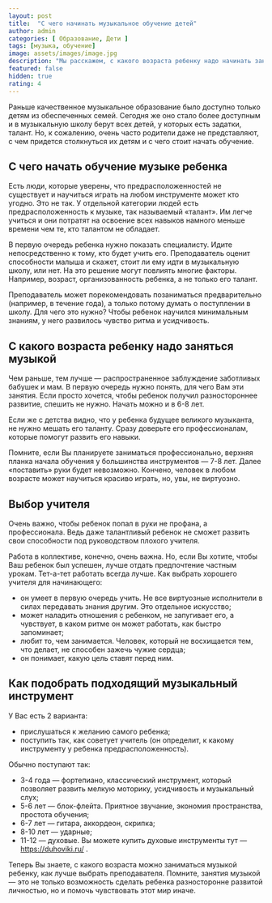 ```yaml
---
layout: post
title:  "С чего начинать музыкальное обучение детей"
author: admin
categories: [ Образование, Дети ]
tags: [музыка, обучение]
image: assets/images/image.jpg
description: "Мы расскажем, с какого возраста ребенку надо начинать заниматься музыкой и с чего начинать обучение."
featured: false
hidden: true
rating: 4
---
```

Раньше качественное музыкальное образование было доступно только детям из обеспеченных семей. Сегодня же оно стало более доступным и в музыкальную школу берут всех детей, у которых есть задатки, талант. Но, к сожалению, очень часто родители даже не представляют, с чем придется столкнуться их детям и с чего стоит начать обучение.

## С чего начать обучение музыке ребенка

Есть люди, которые уверены, что предрасположенностей не существует и научиться играть на любом инструменте может кто угодно. Это не так. У отдельной категории людей есть предрасположенность к музыке, так называемый «талант». Им легче учиться и они потратят на освоение всех навыков намного меньше времени чем те, кто талантом не обладает.

В первую очередь ребенка нужно показать специалисту. Идите непосредственно к тому, кто будет учить его. Преподаватель оценит способности малыша и скажет, стоит ли ему идти в музыкальную школу, или нет. На это решение могут повлиять многие факторы. Например, возраст, организованность ребенка, а не только его талант.

Преподаватель может порекомендовать позаниматься предварительно (например, в течение года), а только потому думать о поступлении в школу. Для чего это нужно? Чтобы ребенок научился минимальным знаниям, у него развилось чувство ритма и усидчивость.

## С какого возраста ребенку надо заняться музыкой

Чем раньше, тем лучше — распространенное заблуждение заботливых бабушек и мам. В первую очередь нужно понять, для чего Вам эти занятия. Если просто хочется, чтобы ребенок получил разностороннее развитие, спешить не нужно. Начать можно и в 6-8 лет.

Если же с детства видно, что у ребенка будущее великого музыканта, не нужно мешать его таланту. Сразу доверьте его профессионалам, которые помогут развить его навыки.

Помните, если Вы планируете заниматься профессионально, верхняя планка начала обучения у большинства инструментов — 7-8 лет. Далее «поставить» руки будет невозможно. Кончено, человек в любом возрасте может научиться красиво играть, но, увы, не виртуозно.

## Выбор учителя

Очень важно, чтобы ребенок попал в руки не профана, а профессионала. Ведь даже талантливый ребенок не сможет развить свои способности под руководством плохого учителя.

Работа в коллективе, конечно, очень важна. Но, если Вы хотите, чтобы Ваш ребенок был успешен, лучше отдать предпочтение частным урокам. Тет-а-тет работать всегда лучше. Как выбрать хорошего учителя для начинающего:
* он умеет в первую очередь учить. Не все виртуозные исполнители в силах передавать знания другим. Это отдельное искусство;
* может наладить отношения с ребенком, не запугивает его, а чувствует, в каком ритме он может работать, как быстро запоминает;
* любит то, чем занимается. Человек, который не восхищается тем, что делает, не способен зажечь чужие сердца;
* он понимает, какую цель ставят перед ним.

## Как подобрать подходящий музыкальный инструмент

У Вас есть 2 варианта:
* прислушаться к желанию самого ребенка;
* поступить так, как советует учитель (он определит, к какому инструменту у ребенка предрасположенность).

Обычно поступают так:
* 3-4 года — фортепиано, классический инструмент, который позволяет развить мелкую моторику, усидчивость и музыкальный слух;
* 5-6 лет — блок-флейта. Приятное звучание, экономия пространства, простота обучения;
* 6-7 лет — гитара, аккордеон, скрипка;
* 8-10 лет — ударные;
* 11-12 — духовые. Вы можете купить духовые инструменты тут — https://duhoviki.ru/ .

Теперь Вы знаете, с какого возраста можно заниматься музыкой ребенку, как лучше выбрать преподавателя. Помните, занятия музыкой — это не только возможность сделать ребенка разносторонне развитой личностью, но и помочь чувствовать этот мир иначе.
